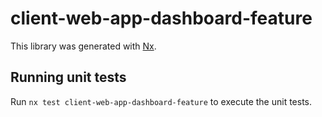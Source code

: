 # client-web-app-dashboard-feature

This library was generated with [Nx](https://nx.dev).

## Running unit tests

Run `nx test client-web-app-dashboard-feature` to execute the unit tests.
